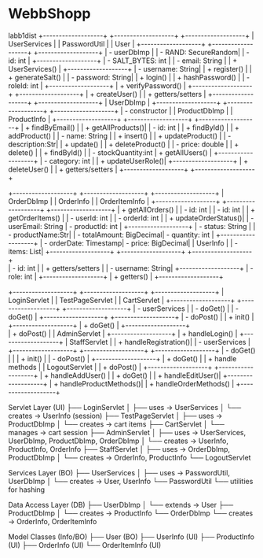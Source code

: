 # WebbShopp
labb1dist
+-------------------+     +-------------------+     +-------------------+
|     UserServices  |     |    PasswordUtil   |     |       User        |
+-------------------+     +-------------------+     +-------------------+
| - userDbImp       |     | - RAND: SecureRandom|   | - id: int         |
+-------------------+     | - SALT_BYTES: int  |   | - email: String   |
| + UserServices()  |     +-------------------+   | - username: String|
| + register()      |     | + generateSalt()   |   | - password: String|
| + login()         |     | + hashPassword()   |   | - roleId: int     |
+-------------------+     | + verifyPassword() |   +-------------------+
                          +-------------------+   | + createUser()    |
                                                  | + getters/setters |
+-------------------+                             +-------------------+
|    UserDbImp      |
+-------------------+     +-------------------+     +-------------------+
| - constructor     |     |    ProductDbImp   |     |     ProductInfo   |
+-------------------+     +-------------------+     +-------------------+
| + findByEmail()   |     | + getAllProducts()|     | - id: int         |
| + findById()      |     | + addProduct()    |     | - name: String    |
| + insert()        |     | + updateProduct() |     | - description:Str|
| + update()        |     | + deleteProduct() |     | - price: double   |
| + delete()        |     | + findById()      |     | - stockQuantity:int
| + getAllUsers()   |     +-------------------+     | - category: int   |
| + updateUserRole()|                               +-------------------+
| + deleteUser()    |                               | + getters/setters |
+-------------------+                               +-------------------+

+-------------------+     +-------------------+     +-------------------+
|    OrderDbImp     |     |     OrderInfo     |     |   OrderItemInfo   |
+-------------------+     +-------------------+     +-------------------+
| + getAllOrders()  |     | - id: int         |     | - id: int         |
| + getOrderItems() |     | - userId: int     |     | - orderId: int    |
| + updateOrderStatus()|  | - userEmail: String   | - productId: int  |
+-------------------+     | - status: String  |     | - productName:Str|
                          | - totalAmount: BigDecimal| - quantity: int |
+-------------------+     | - orderDate: Timestamp| - price: BigDecimal|
|     UserInfo      |     | - items: List<OrderItemInfo>| +-------------------+
+-------------------+     +-------------------+     
| - id: int         |     | + getters/setters |
| - username: String|     +-------------------+
| - role: int       |
+-------------------+
| + getters()       |
+-------------------+

+-------------------+     +-------------------+     +-------------------+
|   LoginServlet    |     |   TestPageServlet |     |    CartServlet    |
+-------------------+     +-------------------+     +-------------------+
| - userServices    |     | - doGet()         |     | - doGet()         |
+-------------------+     +-------------------+     | - doPost()        |
| + init()          |                               +-------------------+
| + doGet()         |     +-------------------+     
| + doPost()        |     |    AdminServlet   |     +-------------------+
| + handleLogin()   |     +-------------------+     |   StaffServlet    |
| + handleRegistration()| | - userServices    |     +-------------------+
+-------------------+     +-------------------+     | - doGet()         |
                    |     | + init()          |     | - doPost()        |
+-------------------+     | + doGet()         |     | + handle methods  |
|   LogoutServlet   |     | + doPost()        |     +-------------------+
+-------------------+     | + handleAddUser() |
| + doGet()         |     | + handleEditUser()|
+-------------------+     | + handleProductMethods()|
                          | + handleOrderMethods() |
                          +-------------------+



Servlet Layer (UI)
├── LoginServlet
│   ├── uses → UserServices
│   └── creates → UserInfo (session)
├── TestPageServlet
│   ├── uses → ProductDbImp
│   └── creates → cart items
├── CartServlet
│   └── manages → cart session
├── AdminServlet
│   ├── uses → UserServices, UserDbImp, ProductDbImp, OrderDbImp
│   └── creates → UserInfo, ProductInfo, OrderInfo
├── StaffServlet
│   ├── uses → OrderDbImp, ProductDbImp
│   └── creates → OrderInfo, ProductInfo
└── LogoutServlet

Services Layer (BO)
├── UserServices
│   ├── uses → PasswordUtil, UserDbImp
│   └── creates → User, UserInfo
└── PasswordUtil
    └── utilities for hashing

Data Access Layer (DB)
├── UserDbImp
│   └── extends → User
├── ProductDbImp
│   └── creates → ProductInfo
└── OrderDbImp
    └── creates → OrderInfo, OrderItemInfo

Model Classes (Info/BO)
├── User (BO)
├── UserInfo (UI)
├── ProductInfo (UI)
├── OrderInfo (UI)
└── OrderItemInfo (UI)

















                          
